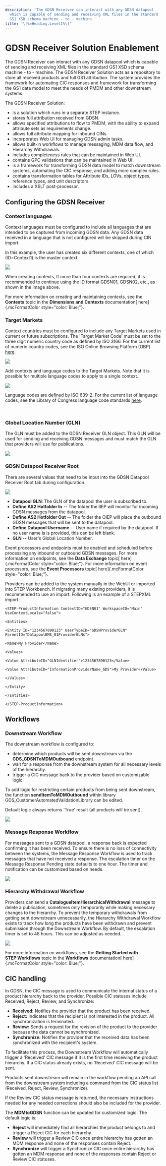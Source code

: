 ```yaml
---
description: 'The GDSN Receiver can interact with any GDSN datapool
  which is capable of sending and receiving XML files in the standard
  GS1 XSD schema machine - to - machine.'
title: '\[%=Heading.Level1%\]'
---
```


GDSN Receiver Solution Enablement
=================================

The GDSN Receiver can interact with any GDSN datapool which is capable
of sending and receiving XML files in the standard GS1 XSD schema
machine - to - machine. The GDSN Receiver Solution acts as a repository
to store all received products and full GS1 attribution. The system
provides the framework for automating CIC responses and framework for
transforming the GS1 data model to meet the needs of PMDM and other
downstream systems.

The GDSN Receiver Solution:

-   is a solution which runs in a separate STEP instance.
-   stores full attribution received from GDSN.
-   allows specified attributions to flow to PMDM, with the ability to
    expand attribute sets as requirements change.
-   allows full attribute mapping for inbound CINs.
-   incorporates Web UI for managing GDSN admin tasks.
-   allows built-in workflows to manage messaging, MDM data flow, and
    Hierarchy Withdrawals.
-   includes completeness rules that can be maintained in Web UI.
-   contains GPC validations that can be maintained in Web UI.
-   is a framework for transforming GDSN data model to match downstream
    systems, automating the CIC response, and adding more complex rules.
-   contains transformation tables for Attribute IDs, LOVs, object
    types, reference types, and unit descriptors.
-   includes a XSLT post-processor.

Configuring the GDSN Receiver
-----------------------------

### Context languages

Context languages must be configured to include all languages that are
intended to be captured from incoming GDSN data. Any GDSN data received
in a language that is not configured will be skipped during CIN import.

In this example, the user has created six different contexts, one of
which (ID=Context1) is the master context.

![](../../Resources/Images/PMDM%20for%20Retail/GDSN%20Receiver/ContextEx.png)

When creating contexts, If more than four contexts are required, it is
recommended to continue using the ID format GDSN01, GDSN02, etc., as
shown in the image above.

For more information on creating and maintaining contexts, see the
**Contexts** topic in the **Dimensions and Contexts** documentation[
here]{.mcFormatColor style="color: Blue;"}.

### Target Markets

Context countries must be configured to include any Target Markets used
in current or future subscriptions. The 'Target Market Code' must be set
to the three digit numeric country code as defined by ISO 3166. For the
current list of numeric country codes, see the ISO Online Browsing
Platform (OBP) [here](https://www.iso.org/obp/ui/#search).

![](../../Resources/Images/PMDM%20for%20Retail/GDSN%20Receiver/Target%20Market2.png)

Add contexts and language codes to the Target Markets. Note that it is
possible for multiple language codes to apply to a single context.

![](../../Resources/Images/PMDM%20for%20Retail/GDSN%20Receiver/AddContextTargetMarket.png)

Language codes are defined by ISO 639-2. For the current list of
language codes, see the Library of Congress language code standards
[here](http://www.loc.gov/standards/iso639-2/php/code_list.php).

 

### Global Location Number (GLN)

The GLN must be added to the GDSN Receiver GLN object. This GLN will be
used for sending and receiving GDSN messages and must match the GLN that
providers will use for publications.

![](../../Resources/Images/PMDM%20for%20Retail/GDSN%20Receiver/GDSN%20GLN.png)

### GDSN Datapool Receiver Root

There are several values that need to be input into the GDSN Datapool
Receiver Root tab during configuration.

![](../../Resources/Images/PMDM%20for%20Retail/GDSN%20Receiver/DataPoolRootEntity.png)

-   **Datapool GLN**: The GLN of the datapool the user is subscribed to.
-   **Define AS2 Hotfolder In** -- The folder the IIEP will monitor for
    incoming GDSN messages from the datapool.
-   **Define AS2 Hotfolder Out** -- The folder the OIEP will place the
    outbound GDSN messages that will be sent to the datapool.
-   **Define Datapool Username** -- User name if required by the
    datapool. If no user name is is provided, this can be left blank.
-   **GLN --** User\'s Global Location Number.

Event processors and endpoints must be enabled and scheduled before
processing any inbound or outbound GDSN messages. For more information
on endpoints, see the **Data Exchange** topic[ here]{.mcFormatColor
style="color: Blue;"}. For more information on event processors, see the
**Event Processors** topic[ here]{.mcFormatColor style="color: Blue;"}.

Providers can be added to the system manually in the WebUI or imported
into STEP Workbench. If migrating many existing providers, it is
recommended to use an import. Following is an example of a STEPXML
import:

``` {.Code1}
<STEP-ProductInformation ContextID="GDSN01" WorkspaceID="Main" UseContextLocale="false">
```

``` {.Code1}
<Entities>
```

``` {.Code1}
<Entity ID="1234567890123" UserTypeID="GDSNProviderGLN" ParentID="DatapoolBMS_01ProviderGLNs">
```

``` {.Code1}
<Name>My Provider</Name>
```

``` {.Code1}
<Values>
```

``` {.Code1}
<Value AttributeID="GLNIdentifier">1234567890123</Value>
```

``` {.Code1}
<Value AttributeID="InformationProviderName_GDS">My Provider</Value>
```

``` {.Code1}
</Values>
```

``` {.Code1}
</Entity>
```

``` {.Code1}
</Entities>
```

``` {.Code1}
</STEP-ProductInformation>
```

Workflows
---------

### Downstream Workflow

The downstream workflow is configured to:

-   determine which products will be sent downstream via the
    **GDS\_GDSNToMDMOutbound** endpoint.
-   wait for a response from the downstream system for all necessary
    levels of the hierarchy.
-   trigger a CIC message back to the provider based on customizable
    logic.

To add logic for restricting certain products from being sent
downstream, the function **sendItemToMDMOutbound** within library
GDS\_CustomerAutomatedValidationLibrary can be edited.

Default logic always returns 'True' result (all products will be sent).

![](../../Resources/Images/PMDM%20for%20Retail/GDSN%20Receiver/Workflow.png)

### Message Response Workflow

For messages sent to a GDSN datapool, a response back is expected
confirming it has been received. To ensure there is no loss of
connectivity between the systems, the Message Response Workflow is used
to track messages that have not received a response. The escalation
timer on the Message Response Pending state defaults to one hour. The
timer and notification can be customized based on needs.

![](../../Resources/Images/PMDM%20for%20Retail/GDSN%20Receiver/MsgResponseWorkflow.png)

### Hierarchy Withdrawal Workflow

Providers can send a **CatalogueItemHierarchicalWithdrawal** message to
delete a publication, sometimes only temporarily while making necessary
changes to the hierarchy. To prevent the temporary withdrawals from
getting sent downstream unnecessarily, the Hierarchy Withdrawal Workflow
exists to track how long the products have been withdrawn and prevent
submission through the Downstream Workflow. By default, the escalation
timer is set to 48 hours. This can be adjusted as needed.

![](../../Resources/Images/PMDM%20for%20Retail/GDSN%20Receiver/HierarchyWithdrawalWorkflow.png)

For more information on workflows, see the **Getting Started with
STEP Workflows** topic in the **Workflows** documentation[
here]{.mcFormatColor style="color: Blue;"}.

CIC handling
------------

In GDSN, the CIC message is used to communicate the internal status of a
product hierarchy back to the provider. Possible CIC statuses include
Received, Reject, Review, and Synchronize:

-   **Received:** Notifies the provider that the product has been
    received.
-   **Reject:** Indicates that the recipient is not interested in the
    product. All synchronization is terminated.
-   **Review:** Sends a request for the revision of the product to the
    provider because the data cannot be synchronized.
-   **Synchronize:** Notifies the provider that the received data has
    been synchronized with the recipient\'s system.

To facilitate this process, the Downstream Workflow will automatically
trigger a 'Received' CIC message if it is the first time receiving the
product hierarchy. If a CIC status already exists, no 'Received' CIC
message will be sent.

Products sent downstream will remain in the workflow pending an API call
from the downstream system including a command from the CIC status list
(Received, Reject, Review, Synchronize).

If the Review CIC status message is returned, the necessary instructions
needed for any needed corrections should also be included for the
provider.

The **MDMtoGDSN** function can be updated for customized logic. The
default logic is:

-   **Reject** will immediately find all hierarchies the product belongs
    to and trigger a Reject CIC for each hierarchy.
-   **Review** will trigger a Review CIC once entire hierarchy has
    gotten an MDM response and none of the responses contain Reject.
-   **Synchronize** will trigger a Synchronize CIC once entire hierarchy
    has gotten an MDM response and none of the responses contain Reject
    or Review CIC statuses.
